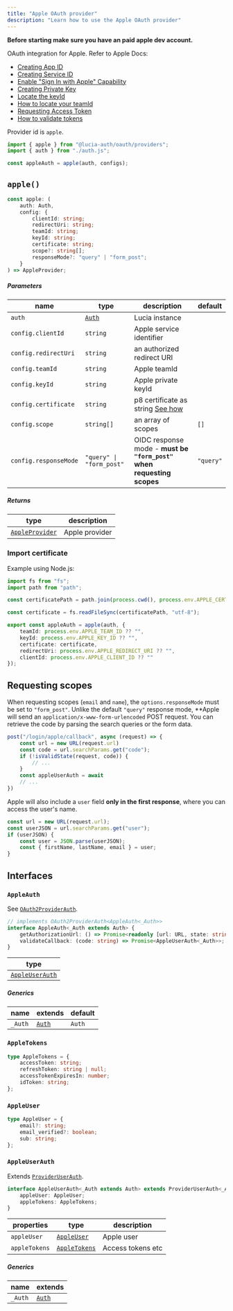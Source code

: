 ```yaml
---
title: "Apple OAuth provider"
description: "Learn how to use the Apple OAuth provider"
---
```


**Before starting make sure you have an paid apple dev account.**

OAuth integration for Apple. Refer to Apple Docs:

- [Creating App ID](https://developer.apple.com/help/account/manage-identifiers/register-an-app-id/)
- [Creating Service ID](https://developer.apple.com/help/account/manage-identifiers/register-a-services-id)
- [Enable "Sign In with Apple" Capability](https://developer.apple.com/help/account/manage-identifiers/enable-app-capabilities)
- [Creating Private Key](https://developer.apple.com/help/account/manage-keys/create-a-private-key)
- [Locate the keyId](https://developer.apple.com/help/account/manage-keys/get-a-key-identifier)
- [How to locate your teamId](https://developer.apple.com/help/account/manage-your-team/locate-your-team-id)
- [Requesting Access Token](https://developer.apple.com/documentation/sign_in_with_apple/request_an_authorization_to_the_sign_in_with_apple_server)
- [How to validate tokens](https://developer.apple.com/documentation/sign_in_with_apple/generate_and_validate_tokens)

Provider id is `apple`.

```ts
import { apple } from "@lucia-auth/oauth/providers";
import { auth } from "./auth.js";

const appleAuth = apple(auth, configs);
```

## `apple()`

```ts
const apple: (
	auth: Auth,
	config: {
		clientId: string;
		redirectUri: string;
		teamId: string;
		keyId: string;
		certificate: string;
		scope?: string[];
		responseMode?: "query" | "form_post";
	}
) => AppleProvider;
```

##### Parameters

| name                  | type                                       | description                                                           | default   |
| --------------------- | ------------------------------------------ | --------------------------------------------------------------------- | --------- |
| `auth`                | [`Auth`](/reference/lucia/interfaces/auth) | Lucia instance                                                        |           |
| `config.clientId`     | `string`                                   | Apple service identifier                                              |           |
| `config.redirectUri`  | `string`                                   | an authorized redirect URI                                            |           |
| `config.teamId`       | `string`                                   | Apple teamId                                                          |           |
| `config.keyId `       | `string`                                   | Apple private keyId                                                   |           |
| `config.certificate`  | `string`                                   | p8 certificate as string [See how](#how-to-import-certificate)        |           |
| `config.scope`        | `string[]`                                 | an array of scopes                                                    | `[]`      |
| `config.responseMode` | `"query" \| "form_post"`                   | OIDC response mode - **must be `"form_post"` when requesting scopes** | `"query"` |

##### Returns

| type                              | description    |
| --------------------------------- | -------------- |
| [`AppleProvider`](#appleprovider) | Apple provider |

### Import certificate

Example using Node.js:

```ts
import fs from "fs";
import path from "path";

const certificatePath = path.join(process.cwd(), process.env.APPLE_CERT_PATH ?? "");

const certificate = fs.readFileSync(certificatePath, "utf-8");

export const appleAuth = apple(auth, {
	teamId: process.env.APPLE_TEAM_ID ?? "",
	keyId: process.env.APPLE_KEY_ID ?? "",
	certificate: certificate,
	redirectUri: process.env.APPLE_REDIRECT_URI ?? "",
	clientId: process.env.APPLE_CLIENT_ID ?? ""
});
```

## Requesting scopes

When requesting scopes (`email` and `name`), the `options.responseMode` must be set to `"form_post"`. Unlike the default `"query"` response mode, \*\*Apple will send an `application/x-www-form-urlencoded` POST request. You can retrieve the code by parsing the search queries or the form data.

```ts
post("/login/apple/callback", async (request) => {
	const url = new URL(request.url)
	const code = url.searchParams.get("code");
	if (!isValidState(request, code)) {
		// ...
	}
	const appleUserAuth = await
	// ...
})
```

Apple will also include a `user` field **only in the first response**, where you can access the user's name.

```ts
const url = new URL(request.url);
const userJSON = url.searchParams.get("user");
if (userJSON) {
	const user = JSON.parse(userJSON);
	const { firstName, lastName, email } = user;
}
```

## Interfaces

### `AppleAuth`

See [`OAuth2ProviderAuth`](/reference/oauth/interfaces/oauth2providerauth).

```ts
// implements OAuth2ProviderAuth<AppleAuth<_Auth>>
interface AppleAuth<_Auth extends Auth> {
	getAuthorizationUrl: () => Promise<readonly [url: URL, state: string]>;
	validateCallback: (code: string) => Promise<AppleUserAuth<_Auth>>;
}
```

| type                              |
| --------------------------------- |
| [`AppleUserAuth`](#appleuserauth) |

##### Generics

| name    | extends                                    | default |
| ------- | ------------------------------------------ | ------- |
| `_Auth` | [`Auth`](/reference/lucia/interfaces/auth) | `Auth`  |

### `AppleTokens`

```ts
type AppleTokens = {
	accessToken: string;
	refreshToken: string | null;
	accessTokenExpiresIn: number;
	idToken: string;
};
```

### `AppleUser`

```ts
type AppleUser = {
	email?: string;
	email_verified?: boolean;
	sub: string;
};
```

### `AppleUserAuth`

Extends [`ProviderUserAuth`](/reference/oauth/interfaces/provideruserauth).

```ts
interface AppleUserAuth<_Auth extends Auth> extends ProviderUserAuth<_Auth> {
	appleUser: AppleUser;
	appleTokens: AppleTokens;
}
```

| properties    | type                          | description       |
| ------------- | ----------------------------- | ----------------- |
| `appleUser`   | [`AppleUser`](#appleuser)     | Apple user        |
| `appleTokens` | [`AppleTokens`](#appletokens) | Access tokens etc |

##### Generics

| name    | extends                                    |
| ------- | ------------------------------------------ |
| `_Auth` | [`Auth`](/reference/lucia/interfaces/auth) |
